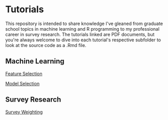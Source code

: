 # Tutorials

This repository is intended to share knowledge I've gleaned from graduate school topics in machine learning and R programming to my professional career in survey research. The tutorials linked are PDF documents, but you're always welcome to dive into each tutorial's respective subfolder to look at the source code as a .Rmd file.

## Machine Learning

[Feature Selection](https://github.com/danielbchen/tutorials/blob/main/Feature%20Selection/feature_selection.pdf)

[Model Selection](https://github.com/danielbchen/tutorials/blob/main/Supervised%20Machine%20Learning%20Continuous%20Outcome/Predicting%20Price.ipynb)

## Survey Research

[Survey Weighting](https://github.com/danielbchen/tutorials/blob/main/Survey%20Weights/Understanding-Survey-Weights.pdf)
